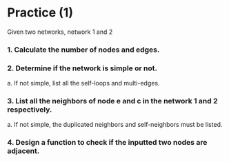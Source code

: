 # Practice (1)
Given two networks, network 1 and 2 
### 1. Calculate the number of nodes and edges.

### 2. Determine if the network is simple or not.
a. If not simple, list all the self-loops and multi-edges.

### 3. List all the neighbors of node e and c in the network 1 and 2 respectively.
   a. If not simple, the duplicated neighbors and self-neighbors must be listed.

### 4. Design a function to check if the inputted two nodes are adjacent.
